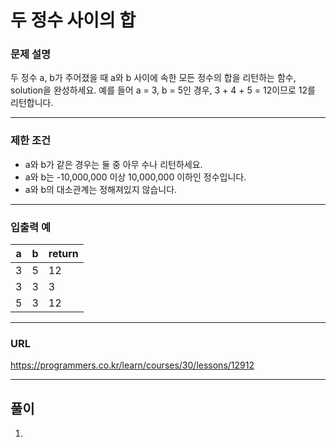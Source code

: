 # 두 정수 사이의 합

### 문제 설명

두 정수 a, b가 주어졌을 때 a와 b 사이에 속한 모든 정수의 합을 리턴하는 함수, solution을 완성하세요.
예를 들어 a = 3, b = 5인 경우, 3 + 4 + 5 = 12이므로 12를 리턴합니다.

-----------
### 제한 조건

- a와 b가 같은 경우는 둘 중 아무 수나 리턴하세요.
- a와 b는 -10,000,000 이상 10,000,000 이하인 정수입니다.
- a와 b의 대소관계는 정해져있지 않습니다.

-----------
### 입출력 예

| a   | b   | return |
|-----|-----|--------|
| 3   | 5   | 12     |
| 3   | 3   | 3      |
| 5   | 3   | 12     |

-----------
### URL

https://programmers.co.kr/learn/courses/30/lessons/12912

-----------
## 풀이
1. 